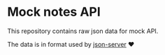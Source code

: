 # Mock notes API
This repository contains raw json data for mock API.

The data is in format used by [json-server](https://github.com/typicode/json-server) :heart: